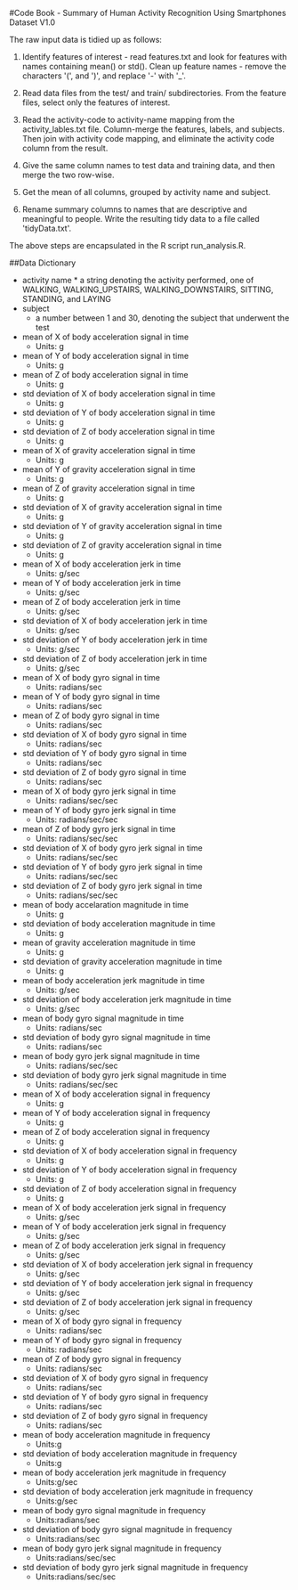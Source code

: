 #Code Book - Summary of Human Activity Recognition Using Smartphones Dataset V1.0

The raw input data is tidied up as follows:

1. Identify features of interest - read features.txt and look for features with
names containing mean() or std(). Clean up feature names - remove the characters '(', and ')', and replace '-' with '_'.

2. Read data files from the test/ and train/ subdirectories.
From the feature files, select only the features of interest.

3. Read the activity-code to activity-name mapping from the activity_lables.txt
file.
Column-merge the features, labels, and subjects.
Then join with activity code mapping, and eliminate
the activity code column from the result.

4. Give the same column names to test data and training data, and
then merge the two row-wise.

5. Get the mean of all columns, grouped by activity name and subject.

6. Rename summary columns to names that are descriptive and meaningful to people.
Write the resulting tidy data to a file called 'tidyData.txt'.

The above steps are encapsulated in the R script run_analysis.R.

##Data Dictionary

* activity name
       * a string denoting the activity performed, one of WALKING, WALKING\_UPSTAIRS, WALKING\_DOWNSTAIRS, SITTING, STANDING, and LAYING
* subject
	* a number between 1 and 30, denoting the subject that underwent the test
* mean of X of body acceleration signal in time
	* Units: g
* mean of Y of body acceleration signal in time
 	* Units: g
* mean of Z of body acceleration signal in time
 	* Units: g
* std deviation of X of body acceleration signal in time
	* Units: g
* std deviation of Y of body acceleration signal in time
	* Units: g
* std deviation of Z of body acceleration signal in time
	* Units: g
* mean of X of gravity acceleration signal in time
	* Units: g
* mean of Y of gravity acceleration signal in time
	* Units: g
* mean of Z of gravity acceleration signal in time
	* Units: g
* std deviation of X of gravity acceleration signal in time
	* Units: g
* std deviation of Y of gravity acceleration signal in time
	* Units: g
* std deviation of Z of gravity acceleration signal in time
	* Units: g
* mean of X of body acceleration jerk in time
	* Units: g/sec
* mean of Y of body acceleration jerk in time
	* Units: g/sec
* mean of Z of body acceleration jerk in time
	* Units: g/sec
* std deviation of X of body acceleration jerk in time
	* Units: g/sec
* std deviation of Y of body acceleration jerk in time
	* Units: g/sec
* std deviation of Z of body acceleration jerk in time
	* Units: g/sec
* mean of X of body gyro signal in time
	* Units: radians/sec
* mean of Y of body gyro signal in time
	* Units: radians/sec
* mean of Z of body gyro signal in time
	* Units: radians/sec
* std deviation of X of body gyro signal in time
	* Units: radians/sec
* std deviation of Y of body gyro signal in time
	* Units: radians/sec
* std deviation of Z of body gyro signal in time
	* Units: radians/sec
* mean of X of body gyro jerk signal in time
	* Units: radians/sec/sec
* mean of Y of body gyro jerk signal in time
 	* Units: radians/sec/sec
* mean of Z of body gyro jerk signal in time
   	* Units: radians/sec/sec
* std deviation of X of body gyro jerk signal in time
   	* Units: radians/sec/sec
* std deviation of Y of body gyro jerk signal in time
   	* Units: radians/sec/sec
* std deviation of Z of body gyro jerk signal in time
   	* Units: radians/sec/sec
* mean of body accelaration magnitude in time
   	* Units: g
* std deviation of body acceleration magnitude in time
   	* Units: g
* mean of gravity acceleration magnitude in time
   	* Units: g
* std deviation of gravity acceleration magnitude in time
   	* Units: g
* mean of body acceleration jerk magnitude in time
   	* Units: g/sec
* std deviation of body acceleration jerk magnitude in time
   	* Units: g/sec
* mean of body gyro signal magnitude in time
   	* Units: radians/sec
* std deviation of body gyro signal magnitude in time
   	* Units: radians/sec
* mean of body gyro jerk signal magnitude in time
   	* Units: radians/sec/sec
* std deviation of body gyro jerk signal magnitude in time
   	* Units: radians/sec/sec
* mean of X of body acceleration signal in frequency
   	* Units: g
* mean of Y of body acceleration signal in frequency
   	* Units: g
* mean of Z of body acceleration signal in frequency
   	* Units: g
* std deviation of X of body acceleration signal in frequency
   	* Units: g
* std deviation of Y of body acceleration signal in frequency
   	* Units: g
* std deviation of Z of body acceleration signal in frequency
   	* Units: g
* mean of X of body acceleration jerk signal in frequency
  	* Units: g/sec
* mean of Y of body acceleration jerk signal in frequency
  	* Units: g/sec
* mean of Z of body acceleration jerk signal in frequency
  	* Units: g/sec
* std deviation of X of body acceleration jerk signal in frequency
  	* Units: g/sec
* std deviation of Y of body acceleration jerk signal in frequency
  	* Units: g/sec
* std deviation of Z of body acceleration jerk signal in frequency
  	* Units: g/sec
* mean of X of body gyro signal in frequency
  	* Units: radians/sec
* mean of Y of body gyro signal in frequency
  	* Units: radians/sec
* mean of Z of body gyro signal in frequency
  	* Units: radians/sec
* std deviation of X of body gyro signal in frequency
  	* Units: radians/sec
* std deviation of Y of body gyro signal in frequency
  	* Units: radians/sec
* std deviation of Z of body gyro signal in frequency
  	* Units: radians/sec
* mean of body acceleration magnitude in frequency
  	* Units:g
* std deviation of body acceleration magnitude in frequency
  	* Units:g
* mean of body acceleration jerk magnitude in frequency
  	* Units:g/sec
* std deviation of body acceleration jerk magnitude in frequency
  	* Units:g/sec
* mean of body gyro signal magnitude in frequency
  	* Units:radians/sec
* std deviation of body gyro signal magnitude in frequency
  	* Units:radians/sec
* mean of body gyro jerk signal magnitude in frequency
  	* Units:radians/sec/sec
* std deviation of body gyro jerk signal magnitude in frequency
  	* Units:radians/sec/sec
